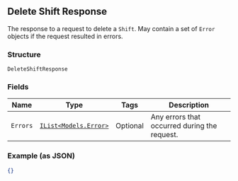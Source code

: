 ## Delete Shift Response

The response to a request to delete a `Shift`. May contain a set of 
`Error` objects if the request resulted in errors.

### Structure

`DeleteShiftResponse`

### Fields

| Name | Type | Tags | Description |
|  --- | --- | --- | --- |
| `Errors` | [`IList<Models.Error>`](/doc/models/error.md) | Optional | Any errors that occurred during the request. |

### Example (as JSON)

```json
{}
```


